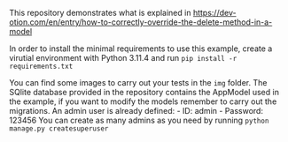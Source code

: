 This repository demonstrates what is explained in https://dev-otion.com/en/entry/how-to-correctly-override-the-delete-method-in-a-model

In order to install the minimal requirements to use this example, create a virutial environment with Python 3.11.4 and run `pip install -r requirements.txt`

You can find some images to carry out your tests in the `img` folder. The SQlite database provided in the repository contains the AppModel used in the example, if you want to modify the models remember to carry out the migrations. An admin user is already defined:
    - ID: admin
    - Password: 123456
You can create as many admins as you need by running `python manage.py createsuperuser`